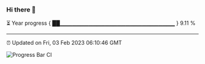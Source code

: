 ### Hi there 👋

⏳ Year progress { ██▁▁▁▁▁▁▁▁▁▁▁▁▁▁▁▁▁▁▁▁▁▁▁▁▁▁▁▁ } 9.11 %

---

⏰ Updated on Fri, 03 Feb 2023 06:10:46 GMT

![Progress Bar CI](https://github.com/Shyam-Makwana/GitHub-Actions-Demo/workflows/Progress%20Bar%20CI/badge.svg)
